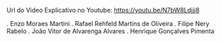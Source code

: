 Url do Video Explicativo no Youtube: https://youtu.be/N7bW8Ldjjj8

. Enzo Moraes Martini
. Rafael Rehfeld Martins de Oliveira
. Filipe Nery Rabelo 
. João Vitor de Alvarenga Alvares
. Henrique Gonçalves Pimenta

